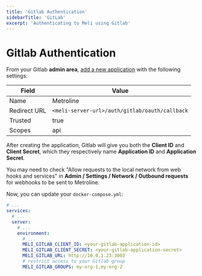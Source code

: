```yaml
---
title: 'Gitlab Authentication'
sidebarTitle: 'GitLab'
excerpt: 'Authenticating to Meli using Gitlab'
---
```


# Gitlab Authentication

From your Gitlab **admin area**, [add a new application](https://docs.gitlab.com/ee/integration/oauth_provider.html#adding-an-application-through-the-profile) with the following settings:

| Field | Value |
| ---- | ---- |
| Name   | Metroline | 
| Redirect URL | `<meli-server-url>/auth/gitlab/oauth/callback` |
| Trusted | true |
| Scopes | api |

After creating the application, Gitlab will give you both the **Client ID** and **Client Secret**, which they respectively name **Application ID** and **Application Secret**.

<div class="blockquote" data-props='{ "mod": "warning" }'>

You may need to check "Allow requests to the local network from web hooks and services" in **Admin / Settings / Network / Outbound requests** for webhooks to be sent to Metroline.

</div>

Now, you can update your `docker-compose.yml`:

<div class="code-group">

```yaml
# ...
services:
  # ...
  server:
    # ...
    environment:
      # ...
      MELI_GITLAB_CLIENT_ID: <your-gitlab-application-id>
      MELI_GITLAB_CLIENT_SECRET: <your-gitlab-application-secret>
      MELI_GITLAB_URL: http://10.0.1.23:3003
      # restrict access to your Gitlab group
      MELI_GITLAB_GROUPS: my-org-1,my-org-2
```

</div>
